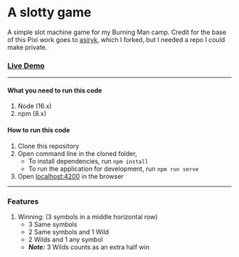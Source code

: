 # A slotty game

A simple slot machine game for my Burning Man camp. Credit for the base of this Pixi work goes to [asiryk](https://github.com/asiryk/slot-game), which I forked, but I needed a repo I could make private.

### [Live Demo](https://windusayles.github.io/slotty-machine/ 'Slut Machine')

---

#### What you need to run this code

1. Node (16.x)
2. npm (8.x)

#### How to run this code

1. Clone this repository
2. Open command line in the cloned folder,
   - To install dependencies, run `npm install`
   - To run the application for development, run `npm run serve`
3. Open [localhost:4200](http://localhost:4200/) in the browser

---

### Features

1. Winning: (3 symbols in a middle horizontal row)
   - 3 Same symbols
   - 2 Same symbols and 1 Wild
   - 2 Wilds and 1 any symbol
   - _**Note:**_ 3 Wilds counts as an extra half win
